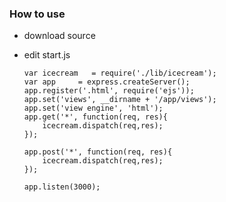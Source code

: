 ### How to use
*   download source 
*   edit start.js
    
        var icecream   = require('./lib/icecream');
        var app     = express.createServer();
        app.register('.html', require('ejs'));
        app.set('views', __dirname + '/app/views');
        app.set('view engine', 'html');
        app.get('*', function(req, res){
            icecream.dispatch(req,res);
        });

        app.post('*', function(req, res){
            icecream.dispatch(req,res);
        });
        
        app.listen(3000);
